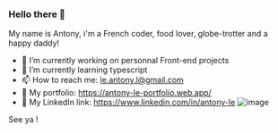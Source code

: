 ### Hello there 👋

My name is Antony, i'm a French coder, food lover, globe-trotter and a happy daddy!

- 🔭 I’m currently working on personnal Front-end projects
- 🌱 I’m currently learning typescript
- 📫 How to reach me: le.antony.l@gmail.com
- 📁 My portfolio: https://antony-le-portfolio.web.app/ 
- 🎯 My LinkedIn link: https://www.linkedin.com/in/antony-le
![image](https://user-images.githubusercontent.com/74828369/159464248-5fedfee3-9d43-4296-a6a4-3b0e411f6a93.png)



See ya !

